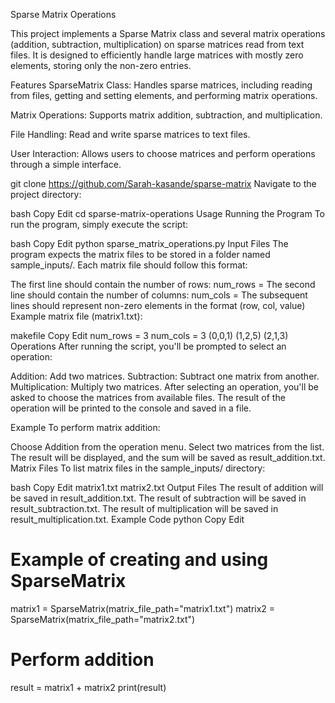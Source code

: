 Sparse Matrix Operations

This project implements a Sparse Matrix class and several matrix operations (addition, subtraction, multiplication) on sparse matrices read from text files. It is designed to efficiently handle large matrices with mostly zero elements, storing only the non-zero entries.

Features
SparseMatrix Class: Handles sparse matrices, including reading from files, getting and setting elements, and performing matrix operations.

Matrix Operations: Supports matrix addition, subtraction, and multiplication.

File Handling: Read and write sparse matrices to text files.

User Interaction: Allows users to choose matrices and perform operations through a simple interface.

git clone https://github.com/Sarah-kasande/sparse-matrix
Navigate to the project directory:

bash
Copy
Edit
cd sparse-matrix-operations
Usage
Running the Program
To run the program, simply execute the script:

bash
Copy
Edit
python sparse_matrix_operations.py
Input Files
The program expects the matrix files to be stored in a folder named sample_inputs/. Each matrix file should follow this format:

The first line should contain the number of rows: num_rows = <value>
The second line should contain the number of columns: num_cols = <value>
The subsequent lines should represent non-zero elements in the format (row, col, value)
Example matrix file (matrix1.txt):

makefile
Copy
Edit
num_rows = 3
num_cols = 3
(0,0,1)
(1,2,5)
(2,1,3)
Operations
After running the script, you'll be prompted to select an operation:

Addition: Add two matrices.
Subtraction: Subtract one matrix from another.
Multiplication: Multiply two matrices.
After selecting an operation, you'll be asked to choose the matrices from available files. The result of the operation will be printed to the console and saved in a file.

Example
To perform matrix addition:

Choose Addition from the operation menu.
Select two matrices from the list.
The result will be displayed, and the sum will be saved as result_addition.txt.
Matrix Files
To list matrix files in the sample_inputs/ directory:

bash
Copy
Edit
matrix1.txt
matrix2.txt
Output Files
The result of addition will be saved in result_addition.txt.
The result of subtraction will be saved in result_subtraction.txt.
The result of multiplication will be saved in result_multiplication.txt.
Example Code
python
Copy
Edit
# Example of creating and using SparseMatrix
matrix1 = SparseMatrix(matrix_file_path="matrix1.txt")
matrix2 = SparseMatrix(matrix_file_path="matrix2.txt")

# Perform addition
result = matrix1 + matrix2
print(result)




